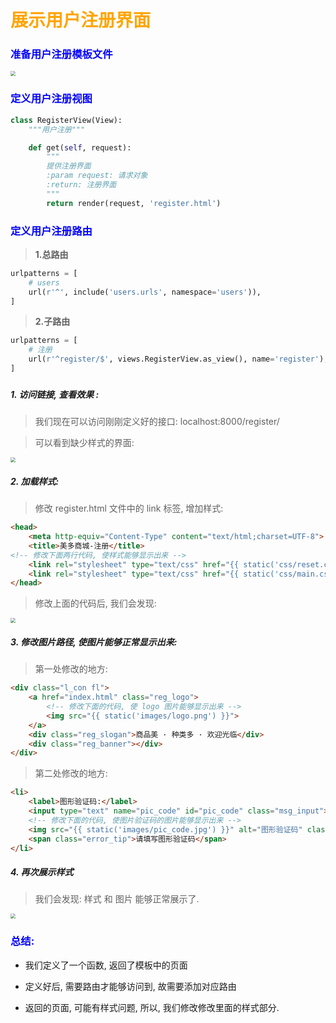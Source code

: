 # <font color="orange">展示用户注册界面   </font>

### <font color="blue">准备用户注册模板文件   </font>

<img src="/user-register/images/10准备注册模板文件.png" style="zoom:50%">

### <font color="blue">定义用户注册视图   </font>

```python
class RegisterView(View):
    """用户注册"""

    def get(self, request):
        """
        提供注册界面
        :param request: 请求对象
        :return: 注册界面
        """
        return render(request, 'register.html')
```

### <font color="blue">定义用户注册路由   </font>

> **1.总路由**

```python
urlpatterns = [
    # users
    url(r'^', include('users.urls', namespace='users')),
]
```

> **2.子路由**

```python
urlpatterns = [
    # 注册
    url(r'^register/$', views.RegisterView.as_view(), name='register'),
]
```

### <font color="blue">   </font>

##### 1. 访问链接, 查看效果 :

> 我们现在可以访问刚刚定义好的接口:  localhost:8000/register/ 

> 可以看到缺少样式的界面:   

<img src="/user-register/images/QQ20.png" style="zoom:50%">

##### 2. 加载样式: 

> 修改 register.html 文件中的 link 标签, 增加样式: 

```html
<head>
	<meta http-equiv="Content-Type" content="text/html;charset=UTF-8">
	<title>美多商城-注册</title>
<!-- 修改下面两行代码, 使样式能够显示出来 -->
	<link rel="stylesheet" type="text/css" href="{{ static('css/reset.css') }}">
	<link rel="stylesheet" type="text/css" href="{{ static('css/main.css') }}">
</head>
```

> 修改上面的代码后, 我们会发现: 

<img src="/user-register/images/QQ21.png" style="zoom:50%">

##### 3. 修改图片路径, 使图片能够正常显示出来:

> 第一处修改的地方: 

```html
<div class="l_con fl">
    <a href="index.html" class="reg_logo">
        <!-- 修改下面的代码, 使 logo 图片能够显示出来 -->
        <img src="{{ static('images/logo.png') }}">
    </a>
    <div class="reg_slogan">商品美 · 种类多 · 欢迎光临</div>
    <div class="reg_banner"></div>
</div>
```

> 第二处修改的地方: 

```html
<li>
    <label>图形验证码:</label>
    <input type="text" name="pic_code" id="pic_code" class="msg_input">
    <!-- 修改下面的代码, 使图片验证码的图片能够显示出来 -->
    <img src="{{ static('images/pic_code.jpg') }}" alt="图形验证码" class="pic_code">
    <span class="error_tip">请填写图形验证码</span>
</li>
```

##### 4. 再次展示样式

>  我们会发现: 样式 和 图片 能够正常展示了.

<img src="/user-register/images/QQ22.png" style="zoom:50%">





### <font color="blue">总结:    </font>

* 我们定义了一个函数, 返回了模板中的页面

* 定义好后, 需要路由才能够访问到, 故需要添加对应路由

* 返回的页面, 可能有样式问题, 所以, 我们修改修改里面的样式部分.

	